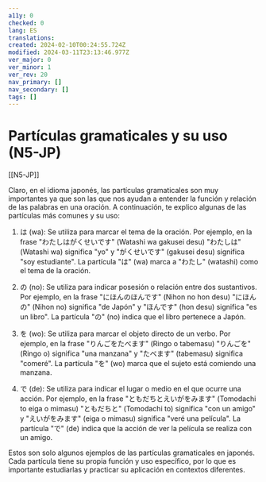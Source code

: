 ```yaml
---
a11y: 0
checked: 0
lang: ES
translations: 
created: 2024-02-10T00:24:55.724Z
modified: 2024-03-11T23:13:46.977Z
ver_major: 0
ver_minor: 1
ver_rev: 20
nav_primary: []
nav_secondary: []
tags: []
---
```

# Partículas gramaticales y su uso (N5-JP)

[[N5-JP]]

Claro, en el idioma japonés, las partículas gramaticales son muy importantes ya que son las que nos ayudan a entender la función y relación de las palabras en una oración. A continuación, te explico algunas de las partículas más comunes y su uso:

1. は (wa): Se utiliza para marcar el tema de la oración. Por ejemplo, en la frase "わたしはがくせいです" (Watashi wa gakusei desu) "わたしは" (Watashi wa) significa "yo" y "がくせいです" (gakusei desu) significa "soy estudiante". La partícula "は" (wa) marca a "わたし" (watashi) como el tema de la oración.

2. の (no): Se utiliza para indicar posesión o relación entre dos sustantivos. Por ejemplo, en la frase "にほんのほんです" (Nihon no hon desu) "にほんの" (Nihon no) significa "de Japón" y "ほんです" (hon desu) significa "es un libro". La partícula "の" (no) indica que el libro pertenece a Japón.

3. を (wo): Se utiliza para marcar el objeto directo de un verbo. Por ejemplo, en la frase "りんごをたべます" (Ringo o tabemasu) "りんごを" (Ringo o) significa "una manzana" y "たべます" (tabemasu) significa "comeré". La partícula "を" (wo) marca que el sujeto está comiendo una manzana.

4. で (de): Se utiliza para indicar el lugar o medio en el que ocurre una acción. Por ejemplo, en la frase "ともだちとえいがをみます" (Tomodachi to eiga o mimasu) "ともだちと" (Tomodachi to) significa "con un amigo" y "えいがをみます" (eiga o mimasu) significa "veré una película". La partícula "で" (de) indica que la acción de ver la película se realiza con un amigo.

Estos son solo algunos ejemplos de las partículas gramaticales en japonés. Cada partícula tiene su propia función y uso específico, por lo que es importante estudiarlas y practicar su aplicación en contextos diferentes.
